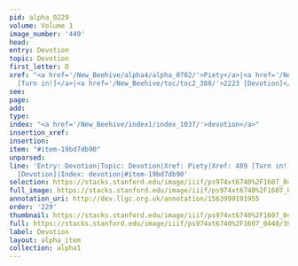 ```yaml
---
pid: alpha_0229
volume: Volume 1
image_number: '449'
head: 
entry: Devotion
topic: Devotion
first_letter: D
xref: "<a href='/New_Beehive/alpha4/alpha_0702/'>Piety</a>|<a href='/New_Beehive/toc/toc2_119/'>489
  [Turn in!]</a>|<a href='/New_Beehive/toc/toc2_388/'>2223 [Devotion]</a>"
see: 
page: 
add: 
type: 
index: "<a href='/New_Beehive/index1/index_1037/'>devotion</a>"
insertion_xref: 
insertion: 
item: "#item-19bd7db90"
unparsed: 
line: 'Entry: Devotion|Topic: Devotion|Xref: Piety|Xref: 489 [Turn in!]|Xref: 2223
  [Devotion]|Index: devotion|#item-19bd7db90'
selection: https://stacks.stanford.edu/image/iiif/ps974xt6740%2F1607_0448/391,2915,3036,466/full/0/default.jpg
full_image: https://stacks.stanford.edu/image/iiif/ps974xt6740%2F1607_0448/full/full/0/default.jpg
annotation_uri: http://dev.llgc.org.uk/annotation/1563999191955
order: '229'
thumbnail: https://stacks.stanford.edu/image/iiif/ps974xt6740%2F1607_0448/391,2915,600,180/250,/0/default.jpg
full: https://stacks.stanford.edu/image/iiif/ps974xt6740%2F1607_0448/391,2915,3036,466/full/0/default.jpg
label: Devotion
layout: alpha_item
collection: alpha1
---
```

